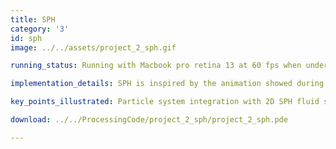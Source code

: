 ```yaml
---
title: SPH
category: '3'
id: sph
image: ../../assets/project_2_sph.gif

running_status: Running with Macbook pro retina 13 at 60 fps when under a few hundred particles. Framerate significantly drops when particle numbers exceed a few thousand to around 10 fps with ellipse and 30 fps with points.

implementation_details: SPH is inspired by the animation showed during class from <a href="https://www.youtube.com/watch?v=0bL80G1HX9w"> here</a>. We implemented a simple 2D sph with cells of width 10. And we had a particle system that can be turned on and off by pressing "s". And a toggle to show particles as circles or points with hotkey "p". <br> We encountered a lot of problems in this animation. The biggest problem is when we first implemented the math, we observed a stange pattern. The particles at the very bottom does not act as expected. After digesting the equations used, we found out that the particles at the very bottom will only be taking forces from the upper and left or right particles. So it is impossible for them to have a velocity that is towards the top. And as a result every particle that makes to the bottom it will stay in the bottom. This leads to our animation very unstable and every particle that enters the bottom does not leave. To solve this, we considered adding a random offset at each time step that the particle will move up/down/left/right 2 pixels at a possiblity of 20%. After adding this offset everythings looks way better.

key_points_illustrated: Particle system integration with 2D SPH fluid sim<br>User interactive with system (Keybased control particle system)<br>Real-time rendering<br>

download: ../../ProcessingCode/project_2_sph/project_2_sph.pde

---
```

